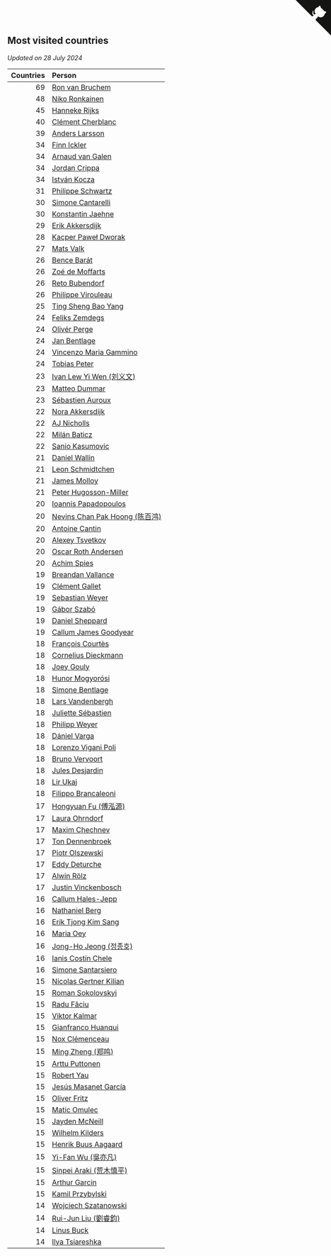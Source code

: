 ## Most visited countries

*Updated on 28 July 2024*

| Countries | Person |
| ---: | :--- |
| 69 | [Ron van Bruchem](https://www.worldcubeassociation.org/persons/2003BRUC01) |
| 48 | [Niko Ronkainen](https://www.worldcubeassociation.org/persons/2010RONK01) |
| 45 | [Hanneke Rijks](https://www.worldcubeassociation.org/persons/2008RIJK01) |
| 40 | [Clément Cherblanc](https://www.worldcubeassociation.org/persons/2014CHER05) |
| 39 | [Anders Larsson](https://www.worldcubeassociation.org/persons/2003LARS01) |
| 34 | [Finn Ickler](https://www.worldcubeassociation.org/persons/2012ICKL01) |
| 34 | [Arnaud van Galen](https://www.worldcubeassociation.org/persons/2006GALE01) |
| 34 | [Jordan Crippa](https://www.worldcubeassociation.org/persons/2019CRIP01) |
| 34 | [István Kocza](https://www.worldcubeassociation.org/persons/2005KOCZ01) |
| 31 | [Philippe Schwartz](https://www.worldcubeassociation.org/persons/2018SCHW02) |
| 30 | [Simone Cantarelli](https://www.worldcubeassociation.org/persons/2012CANT02) |
| 30 | [Konstantin Jaehne](https://www.worldcubeassociation.org/persons/2015JAEH01) |
| 29 | [Erik Akkersdijk](https://www.worldcubeassociation.org/persons/2005AKKE01) |
| 28 | [Kacper Paweł Dworak](https://www.worldcubeassociation.org/persons/2020DWOR01) |
| 27 | [Mats Valk](https://www.worldcubeassociation.org/persons/2007VALK01) |
| 26 | [Bence Barát](https://www.worldcubeassociation.org/persons/2008BARA01) |
| 26 | [Zoé de Moffarts](https://www.worldcubeassociation.org/persons/2010MOFF02) |
| 26 | [Reto Bubendorf](https://www.worldcubeassociation.org/persons/2012BUBE01) |
| 26 | [Philippe Virouleau](https://www.worldcubeassociation.org/persons/2008VIRO01) |
| 25 | [Ting Sheng Bao Yang](https://www.worldcubeassociation.org/persons/2008BAOY01) |
| 24 | [Feliks Zemdegs](https://www.worldcubeassociation.org/persons/2009ZEMD01) |
| 24 | [Olivér Perge](https://www.worldcubeassociation.org/persons/2007PERG01) |
| 24 | [Jan Bentlage](https://www.worldcubeassociation.org/persons/2010BENT01) |
| 24 | [Vincenzo Maria Gammino](https://www.worldcubeassociation.org/persons/2016GAMM01) |
| 24 | [Tobias Peter](https://www.worldcubeassociation.org/persons/2014PETE03) |
| 23 | [Ivan Lew Yi Wen (刘义文)](https://www.worldcubeassociation.org/persons/2012WENI01) |
| 23 | [Matteo Dummar](https://www.worldcubeassociation.org/persons/2017DUMM01) |
| 23 | [Sébastien Auroux](https://www.worldcubeassociation.org/persons/2008AURO01) |
| 22 | [Nora Akkersdijk](https://www.worldcubeassociation.org/persons/2009CHRI03) |
| 22 | [AJ Nicholls](https://www.worldcubeassociation.org/persons/2015NICH04) |
| 22 | [Milán Baticz](https://www.worldcubeassociation.org/persons/2005BATI01) |
| 22 | [Sanio Kasumovic](https://www.worldcubeassociation.org/persons/2009KASU01) |
| 21 | [Daniel Wallin](https://www.worldcubeassociation.org/persons/2013WALL03) |
| 21 | [Leon Schmidtchen](https://www.worldcubeassociation.org/persons/2010SCHM01) |
| 21 | [James Molloy](https://www.worldcubeassociation.org/persons/2011MOLL01) |
| 21 | [Peter Hugosson-Miller](https://www.worldcubeassociation.org/persons/2021HUGO01) |
| 20 | [Ioannis Papadopoulos](https://www.worldcubeassociation.org/persons/2013PAPA01) |
| 20 | [Nevins Chan Pak Hoong (陈百鸿)](https://www.worldcubeassociation.org/persons/2010CHAN20) |
| 20 | [Antoine Cantin](https://www.worldcubeassociation.org/persons/2010CANT02) |
| 20 | [Alexey Tsvetkov](https://www.worldcubeassociation.org/persons/2017TSVE02) |
| 20 | [Oscar Roth Andersen](https://www.worldcubeassociation.org/persons/2008ANDE02) |
| 20 | [Achim Spies](https://www.worldcubeassociation.org/persons/2021SPIE01) |
| 19 | [Breandan Vallance](https://www.worldcubeassociation.org/persons/2007VALL01) |
| 19 | [Clément Gallet](https://www.worldcubeassociation.org/persons/2004GALL02) |
| 19 | [Sebastian Weyer](https://www.worldcubeassociation.org/persons/2010WEYE02) |
| 19 | [Gábor Szabó](https://www.worldcubeassociation.org/persons/2005SZAB02) |
| 19 | [Daniel Sheppard](https://www.worldcubeassociation.org/persons/2009SHEP01) |
| 19 | [Callum James Goodyear](https://www.worldcubeassociation.org/persons/2012GOOD02) |
| 18 | [François Courtès](https://www.worldcubeassociation.org/persons/2008COUR01) |
| 18 | [Cornelius Dieckmann](https://www.worldcubeassociation.org/persons/2009DIEC01) |
| 18 | [Joey Gouly](https://www.worldcubeassociation.org/persons/2007GOUL01) |
| 18 | [Hunor Mogyorósi](https://www.worldcubeassociation.org/persons/2015MOGY01) |
| 18 | [Simone Bentlage](https://www.worldcubeassociation.org/persons/2014OHLE01) |
| 18 | [Lars Vandenbergh](https://www.worldcubeassociation.org/persons/2003VAND01) |
| 18 | [Juliette Sébastien](https://www.worldcubeassociation.org/persons/2014SEBA01) |
| 18 | [Philipp Weyer](https://www.worldcubeassociation.org/persons/2010WEYE01) |
| 18 | [Dániel Varga](https://www.worldcubeassociation.org/persons/2008VARG01) |
| 18 | [Lorenzo Vigani Poli](https://www.worldcubeassociation.org/persons/2007POLI01) |
| 18 | [Bruno Vervoort](https://www.worldcubeassociation.org/persons/2011VERV01) |
| 18 | [Jules Desjardin](https://www.worldcubeassociation.org/persons/2010DESJ01) |
| 18 | [Lir Ukaj](https://www.worldcubeassociation.org/persons/2016UKAJ01) |
| 18 | [Filippo Brancaleoni](https://www.worldcubeassociation.org/persons/2008BRAN01) |
| 17 | [Hongyuan Fu (傅泓源)](https://www.worldcubeassociation.org/persons/2017FUHO01) |
| 17 | [Laura Ohrndorf](https://www.worldcubeassociation.org/persons/2009OHRN01) |
| 17 | [Maxim Chechnev](https://www.worldcubeassociation.org/persons/2011CHEC01) |
| 17 | [Ton Dennenbroek](https://www.worldcubeassociation.org/persons/2003DENN01) |
| 17 | [Piotr Olszewski](https://www.worldcubeassociation.org/persons/2013OLSZ02) |
| 17 | [Eddy Deturche](https://www.worldcubeassociation.org/persons/2014DETU01) |
| 17 | [Alwin Rölz](https://www.worldcubeassociation.org/persons/2016ROLZ01) |
| 17 | [Justin Vinckenbosch](https://www.worldcubeassociation.org/persons/2016VINC03) |
| 16 | [Callum Hales-Jepp](https://www.worldcubeassociation.org/persons/2012HALE01) |
| 16 | [Nathaniel Berg](https://www.worldcubeassociation.org/persons/2012BERG04) |
| 16 | [Erik Tjong Kim Sang](https://www.worldcubeassociation.org/persons/2018SANG01) |
| 16 | [Maria Oey](https://www.worldcubeassociation.org/persons/2007OEYM01) |
| 16 | [Jong-Ho Jeong (정종호)](https://www.worldcubeassociation.org/persons/2008JONG03) |
| 16 | [Ianis Costin Chele](https://www.worldcubeassociation.org/persons/2021CHEL01) |
| 16 | [Simone Santarsiero](https://www.worldcubeassociation.org/persons/2009SANT01) |
| 15 | [Nicolas Gertner Kilian](https://www.worldcubeassociation.org/persons/2013GERT01) |
| 15 | [Roman Sokolovskyi](https://www.worldcubeassociation.org/persons/2021SOKO03) |
| 15 | [Radu Făciu](https://www.worldcubeassociation.org/persons/2009FACI01) |
| 15 | [Viktor Kalmar](https://www.worldcubeassociation.org/persons/2011KALM01) |
| 15 | [Gianfranco Huanqui](https://www.worldcubeassociation.org/persons/2013HUAN29) |
| 15 | [Nox Clémenceau](https://www.worldcubeassociation.org/persons/2015CLEM03) |
| 15 | [Ming Zheng (郑鸣)](https://www.worldcubeassociation.org/persons/2009ZHEN11) |
| 15 | [Arttu Puttonen](https://www.worldcubeassociation.org/persons/2016PUTT01) |
| 15 | [Robert Yau](https://www.worldcubeassociation.org/persons/2009YAUR01) |
| 15 | [Jesús Masanet García](https://www.worldcubeassociation.org/persons/2004MASA01) |
| 15 | [Oliver Fritz](https://www.worldcubeassociation.org/persons/2014FRIT02) |
| 15 | [Matic Omulec](https://www.worldcubeassociation.org/persons/2010OMUL02) |
| 15 | [Jayden McNeill](https://www.worldcubeassociation.org/persons/2012MCNE01) |
| 15 | [Wilhelm Kilders](https://www.worldcubeassociation.org/persons/2010KILD02) |
| 15 | [Henrik Buus Aagaard](https://www.worldcubeassociation.org/persons/2006BUUS01) |
| 15 | [Yi-Fan Wu (吳亦凡)](https://www.worldcubeassociation.org/persons/2010WUIF01) |
| 15 | [Sinpei Araki (荒木慎平)](https://www.worldcubeassociation.org/persons/2006ARAK01) |
| 15 | [Arthur Garcin](https://www.worldcubeassociation.org/persons/2014GARC27) |
| 15 | [Kamil Przybylski](https://www.worldcubeassociation.org/persons/2016PRZY01) |
| 14 | [Wojciech Szatanowski](https://www.worldcubeassociation.org/persons/2011SZAT01) |
| 14 | [Rui-Jun Liu (劉睿鈞)](https://www.worldcubeassociation.org/persons/2011LIUR02) |
| 14 | [Linus Buck](https://www.worldcubeassociation.org/persons/2016BUCK01) |
| 14 | [Ilya Tsiareshka](https://www.worldcubeassociation.org/persons/2012TERE01) |


<a href="https://github.com/jonatanklosko/wca_statistics" class="github-corner" aria-label="View source on Github"><svg width="80" height="80" viewBox="0 0 250 250" style="fill:#151513; color:#fff; position: absolute; top: 0; border: 0; right: 0;" aria-hidden="true"><path d="M0,0 L115,115 L130,115 L142,142 L250,250 L250,0 Z"></path><path d="M128.3,109.0 C113.8,99.7 119.0,89.6 119.0,89.6 C122.0,82.7 120.5,78.6 120.5,78.6 C119.2,72.0 123.4,76.3 123.4,76.3 C127.3,80.9 125.5,87.3 125.5,87.3 C122.9,97.6 130.6,101.9 134.4,103.2" fill="currentColor" style="transform-origin: 130px 106px;" class="octo-arm"></path><path d="M115.0,115.0 C114.9,115.1 118.7,116.5 119.8,115.4 L133.7,101.6 C136.9,99.2 139.9,98.4 142.2,98.6 C133.8,88.0 127.5,74.4 143.8,58.0 C148.5,53.4 154.0,51.2 159.7,51.0 C160.3,49.4 163.2,43.6 171.4,40.1 C171.4,40.1 176.1,42.5 178.8,56.2 C183.1,58.6 187.2,61.8 190.9,65.4 C194.5,69.0 197.7,73.2 200.1,77.6 C213.8,80.2 216.3,84.9 216.3,84.9 C212.7,93.1 206.9,96.0 205.4,96.6 C205.1,102.4 203.0,107.8 198.3,112.5 C181.9,128.9 168.3,122.5 157.7,114.1 C157.9,116.9 156.7,120.9 152.7,124.9 L141.0,136.5 C139.8,137.7 141.6,141.9 141.8,141.8 Z" fill="currentColor" class="octo-body"></path></svg></a><style>.github-corner:hover .octo-arm{animation:octocat-wave 560ms ease-in-out}@keyframes octocat-wave{0%,100%{transform:rotate(0)}20%,60%{transform:rotate(-25deg)}40%,80%{transform:rotate(10deg)}}@media (max-width:500px){.github-corner:hover .octo-arm{animation:none}.github-corner .octo-arm{animation:octocat-wave 560ms ease-in-out}}</style>
